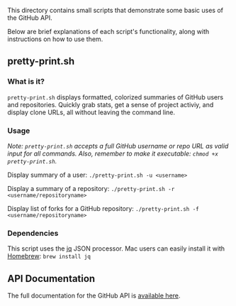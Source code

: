 This directory contains small scripts that demonstrate some basic uses of the GitHub API.

Below are brief explanations of each script's functionality, along with instructions on how to use them.

## pretty-print.sh

### What is it?
`pretty-print.sh` displays formatted, colorized summaries of GitHub users and repositories. Quickly grab stats, get a sense of project activiy, and display clone URLs, all without leaving the command line.

### Usage
*Note: `pretty-print.sh` accepts a full GitHub username or repo URL as valid input for all commands. Also, remember to make it executable: `chmod +x pretty-print.sh`.*

Display summary of a user:
`./pretty-print.sh -u <username>`

Display a summary of a repository:
`./pretty-print.sh -r <username/repositoryname>`

Display list of forks for a GitHub repository:
`./pretty-print.sh -f <username/repositoryname>`

### Dependencies
This script uses the [jq](http://stedolan.github.io/jq/) JSON processor. Mac users can easily install it with [Homebrew](http://brew.sh): ` brew install jq `

## API Documentation
The full documentation for the GitHub API is [available here](http://developer.github.com).
